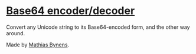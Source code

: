 # [Base64 encoder/decoder](http://mothereff.in/base64)

Convert any Unicode string to its Base64-encoded form, and the other way around.

Made by [Mathias Bynens](http://mathiasbynens.be/).